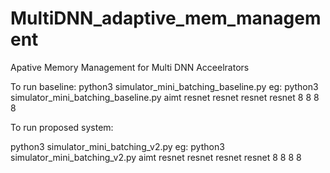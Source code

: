# MultiDNN_adaptive_mem_management
Apative Memory Management for Multi DNN Acceelrators

To run baseline:
python3 simulator_mini_batching_baseline.py <arch> <model1> <model2> <model3> <model4> <bsize1> <basize2> <basize3> <bsize4>
eg:
python3 simulator_mini_batching_baseline.py aimt resnet resnet resnet resnet 8 8 8 8

To run proposed system:

python3 simulator_mini_batching_v2.py <arch> <model1> <model2> <model3> <model4> <bsize1> <basize2> <basize3> <bsize4>
eg:
python3 simulator_mini_batching_v2.py aimt resnet resnet resnet resnet 8 8 8 8


